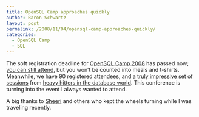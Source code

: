 ```yaml
---
title: OpenSQL Camp approaches quickly
author: Baron Schwartz
layout: post
permalink: /2008/11/04/opensql-camp-approaches-quickly/
categories:
  - OpenSQL Camp
  - SQL
---
```

The soft registration deadline for [OpenSQL Camp 2008][1] has passed now; [you can still attend][2], but you won&#8217;t be counted into meals and t-shirts. Meanwhile, we have 90 registered attendees, and a [truly impressive set of sessions][3] from [heavy hitters in the database world][4]. This conference is turning into the event I always wanted to attend.

A big thanks to [Sheeri][5] and others who kept the wheels turning while I was traveling recently.

 [1]: http://www.opensqlcamp.org/index.php?title=Events/2008/
 [2]: http://www.opensqlcamp.org/index.php?title=Events/2008/AttendeeList
 [3]: http://www.opensqlcamp.org/index.php?title=Events/2008/Schedule
 [4]: http://www.opensqlcamp.org/index.php?title=Events/2008/Sessions
 [5]: http://sheeri.com/